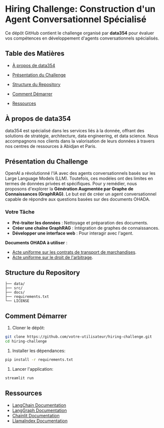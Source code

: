 # Hiring Challenge: Construction d'un Agent Conversationnel Spécialisé

Ce dépôt GitHub contient le challenge organisé par **data354** pour évaluer vos compétences en développement d'agents conversationnels spécialisés.

## Table des Matières

- [À propos de data354](#à-propos-de-data354)
- [Présentation du Challenge](#présentation-du-challenge)

- [Structure du Repository](#structure-du-repository)
- [Comment Démarrer](#comment-démarrer)

- [Ressources](#ressources)

## À propos de data354

data354 est spécialisé dans les services liés à la donnée, offrant des solutions de stratégie, architecture, data engineering, et data science. Nous accompagnons nos clients dans la valorisation de leurs données à travers nos centres de ressources à Abidjan et Paris.

## Présentation du Challenge

OpenAI a révolutionné l'IA avec des agents conversationnels basés sur les Large Language Models (LLM). Toutefois, ces modèles ont des limites en termes de données privées et spécifiques. Pour y remédier, nous proposons d'explorer la **Génération Augmentée par Graphe de Connaissances (GraphRAG)**. Le but est de créer un agent conversationnel capable de répondre aux questions basées sur des documents OHADA.

### Votre Tâche

- **Pré-traiter les données** : Nettoyage et préparation des documents.
- **Créer une chaîne GraphRAG** : Intégration de graphes de connaissances.
- **Développer une interface web** : Pour interagir avec l'agent.

**Documents OHADA à utiliser** : 
- [Acte uniforme sur les contrats de transport de marchandises](/).
- [Acte uniforme sur le droit de l'arbitrage](/).


## Structure du Repository

```plaintext
├── data/
├── src/
├── docs/
├── requirements.txt
└── LICENSE
```

## Comment Démarrer

1. Cloner le dépôt:

```sh
git clone https://github.com/votre-utilisateur/hiring-challenge.git
cd hiring-challenge
```

1. Installer les dépendances:

```sh
pip install -r requirements.txt

```

1. Lancer l'application:

```sh
streamlit run

```

## Ressources

- [LangChain Documentation](https://python.langchain.com/docs/get-started/introduction)
- [LangGraph Documentation](https://langchain-ai.github.io/langgraph/)
- [Chainlit Documentation](https://docs.chainlit.io/get-started/overview)
- [LlamaIndex Documentation](https://docs.llamaindex.ai/en/stable/)